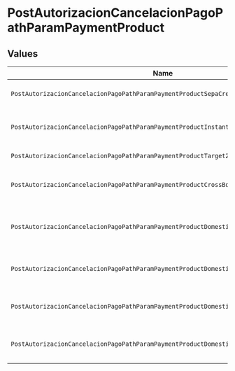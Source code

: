 # PostAutorizacionCancelacionPagoPathParamPaymentProduct


## Values

| Name                                                                                    | Value                                                                                   |
| --------------------------------------------------------------------------------------- | --------------------------------------------------------------------------------------- |
| `PostAutorizacionCancelacionPagoPathParamPaymentProductSepaCreditTransfers`             | sepa-credit-transfers                                                                   |
| `PostAutorizacionCancelacionPagoPathParamPaymentProductInstantSepaCreditTransfers`      | instant-sepa-credit-transfers                                                           |
| `PostAutorizacionCancelacionPagoPathParamPaymentProductTarget2Payments`                 | target-2-payments                                                                       |
| `PostAutorizacionCancelacionPagoPathParamPaymentProductCrossBorderCreditTransfers`      | cross-border-credit-transfers                                                           |
| `PostAutorizacionCancelacionPagoPathParamPaymentProductDomesticCrossCurrencyPaymentsUk` | domestic-cross-currency-payments-uk                                                     |
| `PostAutorizacionCancelacionPagoPathParamPaymentProductDomesticChapsPaymentsUk`         | domestic-chaps-payments-uk                                                              |
| `PostAutorizacionCancelacionPagoPathParamPaymentProductDomesticFasterPaymentsUk`        | domestic-faster-payments-uk                                                             |
| `PostAutorizacionCancelacionPagoPathParamPaymentProductDomesticBacsPaymentsUk`          | domestic-bacs-payments-uk                                                               |